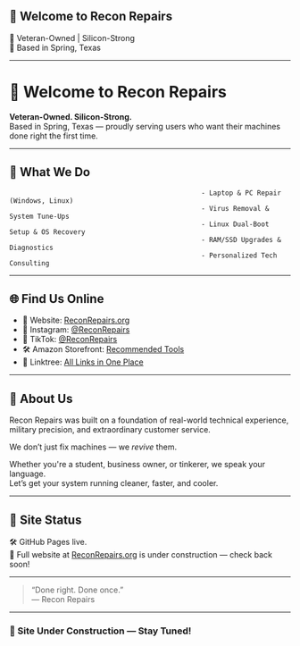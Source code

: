 ## 👋 Welcome to Recon Repairs

🔧 Veteran-Owned | Silicon-Strong  
📍 Based in Spring, Texas

---
# 🚧 Welcome to Recon Repairs

**Veteran-Owned. Silicon-Strong.**  
Based in Spring, Texas — proudly serving users who want their machines done right the first time.

---

## 🧰 What We Do

                                                    - Laptop & PC Repair (Windows, Linux)
                                                    - Virus Removal & System Tune-Ups
                                                    - Linux Dual-Boot Setup & OS Recovery
                                                    - RAM/SSD Upgrades & Diagnostics
                                                    - Personalized Tech Consulting

---

## 🌐 Find Us Online

- 🔗 Website: [ReconRepairs.org](https://www.reconrepairs.org)
- 📸 Instagram: [@ReconRepairs](https://www.instagram.com/reconrepairs)
- 🎥 TikTok: [@ReconRepairs](https://www.tiktok.com/@reconrepairs)
- 🛠️ Amazon Storefront: [Recommended Tools](https://www.amazon.com/shop/reconrepairs-20)
- 🌳 Linktree: [All Links in One Place](https://linktr.ee/reconrepairs)

---

## 💬 About Us

Recon Repairs was built on a foundation of real-world technical experience, military precision, and extraordinary customer service.  

We don’t just fix machines — we *revive* them.

Whether you're a student, business owner, or tinkerer, we speak your language.  
Let’s get your system running cleaner, faster, and cooler.

---

## 📢 Site Status

🛠️ GitHub Pages live.  
🚧 Full website at [ReconRepairs.org](https://www.reconrepairs.org) is under construction — check back soon!

---
> “Done right. Done once.”  
> — Recon Repairs

---

### 🚧 Site Under Construction — Stay Tuned!
